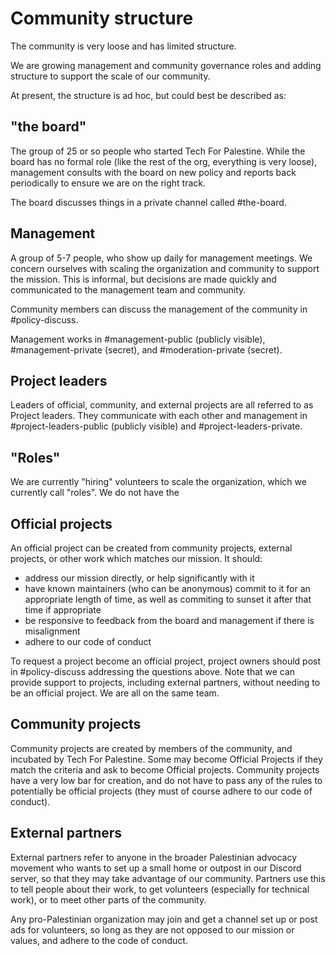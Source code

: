 # Community structure

The community is very loose and has limited structure.

We are growing management and community governance roles and adding structure to support
the scale of our community.

At present, the structure is ad hoc, but could best be described as:

## "the board"

The group of 25 or so people who started Tech For Palestine. While the
board has no formal role (like the rest of the org, everything is very loose),
management consults with the board on new policy and reports back periodically
to ensure we are on the right track.

The board discusses things in a private channel called #the-board.

## Management

A group of 5-7 people, who show up daily for management meetings. We
concern ourselves with scaling the organization and community to support the mission.
This is informal, but decisions are made quickly and communicated to the management team
and community.

Community members can discuss the management of the community in #policy-discuss.

Management works in #management-public (publicly visible), #management-private (secret), and
#moderation-private (secret).

## Project leaders

Leaders of official, community, and external projects are all referred to as Project leaders.
They communicate with each other and management in #project-leaders-public (publicly visible)
and #project-leaders-private.

## "Roles"

We are currently "hiring" volunteers to scale the organization, which we currently call "roles".
We do not have the 

## Official projects

An official project can be created from community projects, external projects, or other work
which matches our mission. It should:
- address our mission directly, or help significantly with it
- have known maintainers (who can be anonymous) commit to it for an appropriate length of time,
  as well as commiting to sunset it after that time if appropriate
- be responsive to feedback from the board and management if there is
  misalignment
- adhere to our code of conduct

To request a project become an official project, project owners should post in #policy-discuss
addressing the questions above. Note that we can provide support to projects, including external
partners, without needing to be an official project. We are all on the same team.

## Community projects

Community projects are created by members of the community, and incubated by Tech
For Palestine. Some may become Official Projects if they match the criteria and ask 
to become Official projects. Community projects have a very low bar for creation, and
do not have to pass any of the rules to potentially be official projects (they must
of course adhere to our code of conduct).

## External partners

External partners refer to anyone in the broader Palestinian advocacy
movement who wants to set up a small home or outpost in our Discord server,
so that they may take advantage of our community. Partners use this to tell
people about their work, to get volunteers (especially for technical work),
or to meet other parts of the community.

Any pro-Palestinian organization may join and get a channel set up or post ads
for volunteers, so long as they are not opposed to our mission or values, and 
adhere to the code of conduct.
